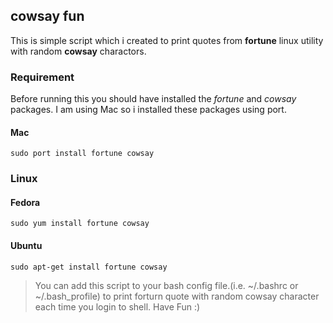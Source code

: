 ## cowsay fun
This is simple script which i created to print quotes from **fortune** linux utility with random **cowsay** charactors.

### Requirement
Before running this you should have installed the _fortune_ and _cowsay_ packages. I am using Mac so i installed these packages using port.

#### Mac
```shell
sudo port install fortune cowsay
```

### Linux

#### Fedora
```shell
sudo yum install fortune cowsay
```
#### Ubuntu
```shell
sudo apt-get install fortune cowsay
```

> You can add this script to your bash config file.(i.e. ~/.bashrc or ~/.bash_profile) to print forturn quote with random cowsay character each time you login to shell. Have Fun :)